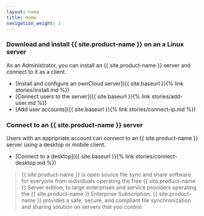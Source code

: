 ```yaml
---
layout: home
title: Home
navigation_weight: 1
---
```


### Download and install {{ site.product-name }} on an a Linux server
As an Administrator, you can install an {{ site.product-name }} server and connect to it as a client.

- [Install and configure an ownCloud server]({{ site.baseurl }}{% link stories/install.md %})
- [Connect users to the server]({{ site.baseurl }}{% link stories/add-user.md %})
- [Add user accounts]({{ site.baseurl }}{% link stories/connect-ip.md %})

### Connect to an {{ site.product-name }} server
Users with an appripriate account can connect to an {{ site.product-name }} server using a desktop or mobile client.
- [Connect to a desktop]({{ site.baseurl }}{% link stories/connect-desktop.md %})

>{{ site.product-name }} is open source file sync and share software for everyone from individuals operating the free {{ site.product-name }} Server edition, to large enterprises and service providers operating the {{ site.product-name }} Enterprise Subscription. {{ site.product-name }} provides a safe, secure, and compliant file synchronization and sharing solution on servers that you control.

